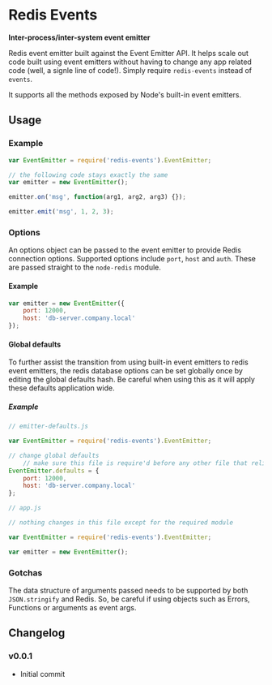 Redis Events
============

__Inter-process/inter-system event emitter__

Redis event emitter built against the Event Emitter API. It helps scale out code built using event emitters without having to change any app related code (well, a signle line of code!). Simply require `redis-events` instead of `events`.


It supports all the methods exposed by Node's built-in event emitters.


Usage
-----

### Example

```js
var EventEmitter = require('redis-events').EventEmitter;

// the following code stays exactly the same
var emitter = new EventEmitter();

emitter.on('msg', function(arg1, arg2, arg3) {});

emitter.emit('msg', 1, 2, 3);
```


### Options

An options object can be passed to the event emitter to provide Redis connection options. Supported options include `port`, `host` and `auth`. These are passed straight to the `node-redis` module.

#### Example

```js
var emitter = new EventEmitter({
	port: 12000,
	host: 'db-server.company.local'
});
```

#### Global defaults

To further assist the transition from using built-in event emitters to redis event emitters, the redis database options can be set globally once by editing the global defaults hash. Be careful when using this as it will apply these defaults application wide.

##### Example

```js
// emitter-defaults.js

var EventEmitter = require('redis-events').EventEmitter;

// change global defaults
	// make sure this file is require'd before any other file that relies on event emitters
EventEmitter.defaults = {
	port: 12000,
	host: 'db-server.company.local'
};
```

```js
// app.js

// nothing changes in this file except for the required module

var EventEmitter = require('redis-events').EventEmitter;

var emitter = new EventEmitter();
```

### Gotchas

The data structure of arguments passed needs to be supported by both `JSON.stringify` and Redis. So, be careful if using objects such as Errors, Functions or arguments as event args.


Changelog
---------

### v0.0.1
- Initial commit